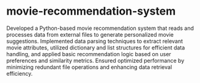 # movie-recommendation-system

Developed a Python-based movie recommendation system that reads and processes data from external files to generate personalized movie suggestions. Implemented data parsing techniques to extract relevant movie attributes, utilized dictionary and list structures for efficient data handling, and applied basic recommendation logic based on user preferences and similarity metrics. Ensured optimized performance by minimizing redundant file operations and enhancing data retrieval efficiency.
